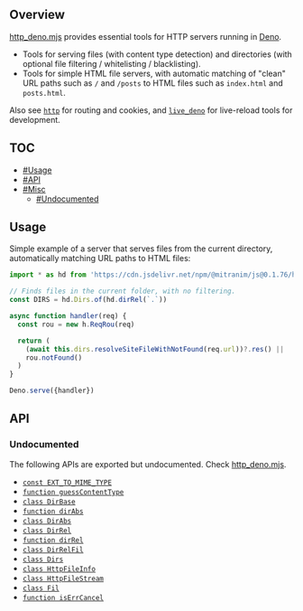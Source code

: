 ## Overview

[http_deno.mjs](../http_deno.mjs) provides essential tools for HTTP servers running in [Deno](https://deno.land).

* Tools for serving files (with content type detection) and directories (with optional file filtering / whitelisting / blacklisting).
* Tools for simple HTML file servers, with automatic matching of "clean" URL paths such as `/` and `/posts` to HTML files such as `index.html` and `posts.html`.

Also see [`http`](http_readme.md) for routing and cookies, and [`live_deno`](live_deno_readme.md) for live-reload tools for development.

## TOC

* [#Usage](#usage)
* [#API](#api)
* [#Misc](#misc)
  * [#Undocumented](#undocumented)

## Usage

Simple example of a server that serves files from the current directory, automatically matching URL paths to HTML files:

```js
import * as hd from 'https://cdn.jsdelivr.net/npm/@mitranim/js@0.1.76/http_deno.mjs'

// Finds files in the current folder, with no filtering.
const DIRS = hd.Dirs.of(hd.dirRel(`.`))

async function handler(req) {
  const rou = new h.ReqRou(req)

  return (
    (await this.dirs.resolveSiteFileWithNotFound(req.url))?.res() ||
    rou.notFound()
  )
}

Deno.serve({handler})
```

## API

### Undocumented

The following APIs are exported but undocumented. Check [http_deno.mjs](../http_deno.mjs).

  * [`const EXT_TO_MIME_TYPE`](../http_deno.mjs#L11)
  * [`function guessContentType`](../http_deno.mjs#L34)
  * [`class DirBase`](../http_deno.mjs#L38)
  * [`function dirAbs`](../http_deno.mjs#L73)
  * [`class DirAbs`](../http_deno.mjs#L75)
  * [`class DirRel`](../http_deno.mjs#L88)
  * [`function dirRel`](../http_deno.mjs#L107)
  * [`class DirRelFil`](../http_deno.mjs#L110)
  * [`class Dirs`](../http_deno.mjs#L122)
  * [`class HttpFileInfo`](../http_deno.mjs#L167)
  * [`class HttpFileStream`](../http_deno.mjs#L183)
  * [`class Fil`](../http_deno.mjs#L215)
  * [`function isErrCancel`](../http_deno.mjs#L225)
